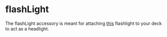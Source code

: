 # flashLight
The flashLight accessory is meant for attaching [this](https://www.amazon.com/gp/product/B01ECVB6P0/) flashlight to your deck to act as a headlight.